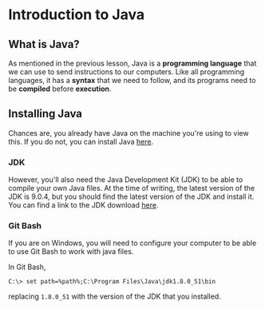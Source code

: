 # Introduction to Java

## What is Java?

As mentioned in the previous lesson, Java is a __programming language__ that we can use to send instructions to our computers. Like all programming languages, it has a __syntax__ that we need to follow, and its programs need to be __compiled__ before __execution__.

## Installing Java

Chances are, you already have Java on the machine you're using to view this. If you do not, you can install Java [here](https://java.com/en/download/help/download_options.xml).

### JDK

However, you'll also need the Java Development Kit (JDK) to be able to compile your own Java files. At the time of writing, the latest version of the JDK is 9.0.4, but you should find the latest version of the JDK and install it. You can find a link to the JDK download [here](https://java.com/en/download/faq/develop.xml).

### Git Bash

If you are on Windows, you will need to configure your computer to be able to use Git Bash to work with java files.

In Git Bash,

```
C:\> set path=%path%;C:\Program Files\Java\jdk1.8.0_51\bin
```
replacing `1.8.0_51` with the version of the JDK that you installed.
